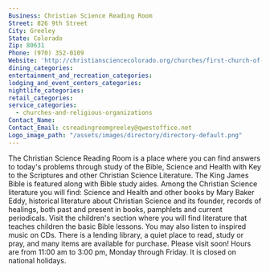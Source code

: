```yaml
---
Business: Christian Science Reading Room
Street: 826 9th Street
City: Greeley
State: Colorado
Zip: 80631
Phone: (970) 352-0109
Website: 'http://christiansciencecolorado.org/churches/first-church-of-christ-scientist-greeley/'
dining_categories:
entertainment_and_recreation_categories:
lodging_and_event_centers_categories:
nightlife_categories:
retail_categories:
service_categories:
  - churches-and-religious-organizations
Contact_Name:
Contact_Email: csreadingroomgreeley@qwestoffice.net
Logo_image_path: "/assets/images/directory/directory-default.png"
---
```



The Christian Science Reading Room is a place where you can find answers to today's problems through study of the Bible, Science and Health with Key to the Scriptures and other Christian Science Literature. The King James Bible is featured along with Bible study aides. Among the Christian Science literature you will find: Science and Health and other books by Mary Baker Eddy, historical literature about Christian Science and its founder, records of healings, both past and present in books, pamphlets and current periodicals. Visit the children's section where you will find literature that teaches children the basic Bible lessons. You may also listen to inspired music on CDs. There is a lending library, a quiet place to read, study or pray, and many items are available for purchase. Please visit soon! Hours are from 11:00 am to 3:00 pm, Monday through Friday. It is closed on national holidays.